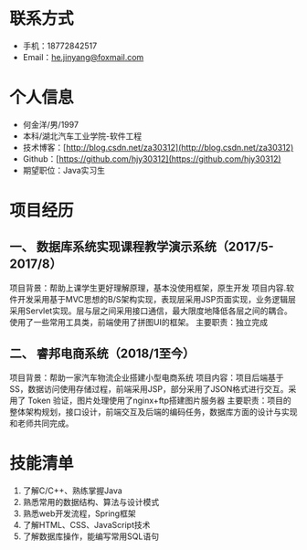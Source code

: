 # 联系方式

* 手机：18772842517
* Email：he.jinyang@foxmail.com

# 个人信息

* 何金洋/男/1997
* 本科/湖北汽车工业学院-软件工程
* 技术博客：[http://blog.csdn.net/za30312](http://blog.csdn.net/za30312)
* Github：[https://github.com/hjy30312](https://github.com/hjy30312)
* 期望职位：Java实习生

# 项目经历
## 一、	数据库系统实现课程教学演示系统（2017/5-2017/8）
项目背景：帮助上课学生更好理解原理，基本没使用框架，原生开发
项目内容.软件开发采用基于MVC思想的B/S架构实现，表现层采用JSP页面实现，业务逻辑层采用Servlet实现。层与层之间采用接口通信，最大限度地降低各层之间的耦合。使用了一些常用工具类，前端使用了拼图UI的框架。
主要职责：独立完成

## 二、 睿邦电商系统（2018/1至今）
项目背景：帮助一家汽车物流企业搭建小型电商系统
项目内容：项目后端基于SS，数据访问使用存储过程，前端采用JSP，部分采用了JSON格式进行交互。采用了 Token 验证，图片处理使用了nginx+ftp搭建图片服务器
主要职责：项目的整体架构规划，接口设计，前端交互及后端的编码任务，数据库方面的设计与实现和老师共同完成。
  
# 技能清单
1.  了解C/C++、熟练掌握Java
2.  熟悉常用的数据结构、算法与设计模式
3.  熟悉web开发流程，Spring框架
4.  了解HTML、CSS、JavaScript技术
5.  了解数据库操作，能编写常用SQL语句
